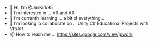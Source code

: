 - 👋 Hi, I’m @JimKirk95
- 👀 I’m interested in ... VR and AR
- 🌱 I’m currently learning ... a bit of everything...
- 💞️ I’m looking to collaborate on ... Unity C# Educational Projects with VR/AR
- 📫 How to reach me ... https://sites.google.com/view/jpwork

<!---
JimKirk95/JimKirk95 is a ✨ special ✨ repository because its `README.md` (this file) appears on your GitHub profile.
You can click the Preview link to take a look at your changes.
--->

